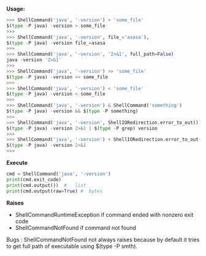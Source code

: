 **Usage:**
```python
>>> ShellCommand('java', '-version') > 'some_file'
$(type -P java) -version > some_file
>>> 
>>> ShellCommand('java', '-version', file_='asasa'),
$(type -P java) -version file_=asasa
>>> 
>>> ShellCommand('java', '-version', '2>&1', full_path=False)
java -version '2>&1'
>>>
>>> ShellCommand('java', '-version') >> 'some_file'
$(type -P java) -version >> some_file
>>> 
>>> ShellCommand('java', '-version') < 'some_file'
$(type -P java) -version < some_file
>>> 
>>> ShellCommand('java', '-version') & ShellCommand('something')
$(type -P java) -version && $(type -P something)
>>> 
>>> ShellCommand('java', '-version', ShellIORedirection.error_to_out()) + ShellCommand('grep', 'version')
$(type -P java) -version 2>&1 | $(type -P grep) version
>>>
>>> ShellCommand('java', '-version') + ShellIORedirection.error_to_out()
$(type -P java) -version 2>&1
>>> 

```

**Execute**
```python
cmd = ShellCommand('java', '-version')
print(cmd.exit_code)
print(cmd.output())  #   list
print(cmd.output(raw=True) #  bytes
```

**Raises**
 -  ShellCommandRuntimeException if command ended with nonzero exit code
 -  ShellCommandNotFound if command not found


Bugs :
ShellCommandNotFound not always raises because by default it tries to get full path of executable using $(type -P smth). 
